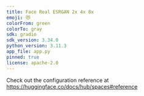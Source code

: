 ```yaml
---
title: Face Real ESRGAN 2x 4x 8x
emoji: 😻
colorFrom: green
colorTo: gray
sdk: gradio
sdk_version: 3.34.0
python_version: 3.11.3
app_file: app.py
pinned: true
license: apache-2.0
---
```


Check out the configuration reference at https://huggingface.co/docs/hub/spaces#reference
